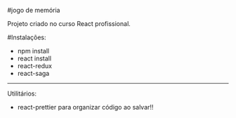 #jogo de memória

Projeto criado no curso React profissional.

#Instalações:

- npm install
- react install
- react-redux
- react-saga
-------------

Utilitários:
- react-prettier para organizar código ao salvar!!
